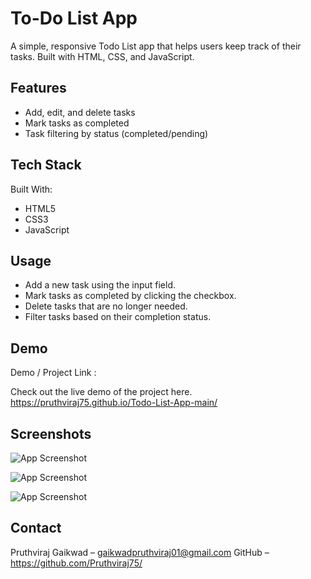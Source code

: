 
# To-Do List App

A simple, responsive Todo List app that helps users keep track of their tasks. Built with HTML, CSS, and JavaScript.

## Features

- Add, edit, and delete tasks
- Mark tasks as completed
- Task filtering by status (completed/pending)



## Tech Stack

Built With:

- HTML5  
- CSS3  
- JavaScript  

## Usage

- Add a new task using the input field.
- Mark tasks as completed by clicking the checkbox.
- Delete tasks that are no longer needed.
- Filter tasks based on their completion status.


## Demo

Demo / Project Link :

Check out the live demo of the project here.  
https://pruthviraj75.github.io/Todo-List-App-main/
## Screenshots

![App Screenshot](https://i.imgur.com/avKWtvh.png)

![App Screenshot](https://i.imgur.com/iRTl5rE.png)

![App Screenshot](https://i.imgur.com/Jdd1zGY.png)

## Contact

Pruthviraj Gaikwad – gaikwadpruthviraj01@gmail.com
GitHub – https://github.com/Pruthviraj75/